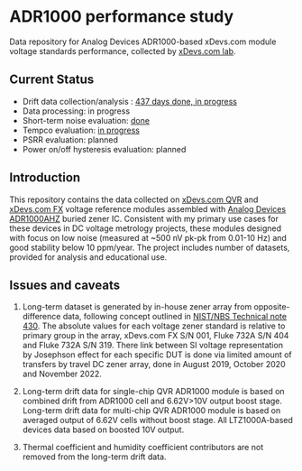 # ADR1000 performance study
Data repository for Analog Devices ADR1000-based xDevs.com module voltage standards performance, collected by [xDevs.com lab](https://xdevs.com/).

Current Status
--------------
* Drift data collection/analysis : [437 days done, in progress](ltd_meas_data.md)
* Data processing: in progress
* Short-term noise evaluation: [done](lf_noise_data.md)
* Tempco evaluation: [in progress](tc_setup.md)
* PSRR evaluation: planned
* Power on/off hysteresis evaluation: planned

Introduction
------------

This repository contains the data collected on [xDevs.com QVR](https://xdevs.com/article/qvref/) and [xDevs.com FX](https://xdevs.com/article/792x/) voltage reference modules assembled with [Analog Devices ADR1000AHZ](https://xdevs.com/article/adr1000order/) buried zener IC. Consistent with my primary use cases for these devices in DC voltage metrology projects, these modules designed with focus on low noise (measured at ~500 nV pk-pk from 0.01-10 Hz) and good stability below 10 ppm/year. The project includes number of datasets, provided for analysis and educational use. 

Issues and caveats
------------------

1. Long-term dataset is generated by in-house zener array from opposite-difference data, following concept outlined in [NIST/NBS Technical note 430](https://nvlpubs.nist.gov/nistpubs/Legacy/TN/nbstechnicalnote430.pdf). The absolute values for each voltage zener standard is relative to primary group in the array, xDevs.com FX S/N 001, Fluke 732A S/N 404 and Fluke 732A S/N 319. There link between SI voltage representation by Josephson effect for each specific DUT is done via limited amount of transfers by travel DC zener array, done in August 2019, October 2020 and November 2022. 

2. Long-term drift data for single-chip QVR ADR1000 module is based on combined drift from ADR1000 cell and 6.62V>10V output boost stage. Long-term drift data for multi-chip QVR ADR1000 module is based on averaged output of 6.62V cells without boost stage. All LTZ1000A-based devices data based on boosted 10V output.

3. Thermal coefficient and humidity coefficient contributors are not removed from the long-term drift data.
